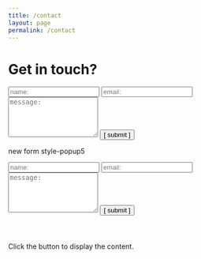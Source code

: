 ```yaml
---
title: /contact
layout: page
permalink: /contact
---
```


# Get in touch?

<form>
  <input type="text" id="name" name="name" placeholder="name:" autocomplete="off">
  <input type="text" id="email" name="email" placeholder="email:" autocomplete="off">
  <textarea rows="5" id="message" name="message" placeholder="message:" autocomplete="off"></textarea>
  <input type="submit" value="[ submit ]">
</form>

new form style-popup5
  
<script data-cfasync="false" type="text/javascript" src="form-submission-handler.js"></script>

<form class="gform" method="POST" id="car_request_form" role="form" action="https://script.google.com/macros/s/AKfycby9UD1hY-kS3WPUskcd0KyCynxdzIQlyUnAYWgEVPKHknZYrOA/exec" target="after" onsubmit="close()">
<form>
  <input type="text" id="name" name="name" placeholder="name:" autocomplete="off">
  <input type="text" id="email" name="email" placeholder="email:" autocomplete="off">
  <textarea rows="5" id="message" name="message" placeholder="message:" autocomplete="off"></textarea>
  <input type="submit" value="[ submit ]" onclick="displayThanks()">  
</form>
<iframe id="after" name="after" frameborder="0" onmousewheel="" width="100%" height="40" style="background: transparent; border: none;">
</iframe>
<span id="span_thanks">Click the button to display the content.</span>

<script>
function close() {
    document.querySelector('#after').addEventListener('load', function() {
        window.close();
    });
}
function displayThanks() {
   var span_Text = document.getElementById("span_thanks").innerText;
   alert (span_Text);
}
</script>

